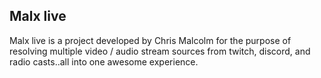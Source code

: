 ## Malx live
Malx live is a project developed by Chris Malcolm for the purpose of resolving multiple video / audio stream sources from twitch, discord, and radio casts..all into one awesome experience.